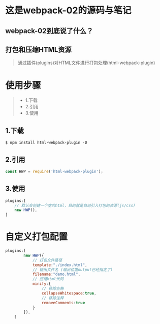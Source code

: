 # 这是webpack-02的源码与笔记
## **webpack-02到底说了什么？**
## **打包和压缩HTML资源**
> 通过插件(plugins)对HTML文件进行打包处理(html-webpack-plugin)

# **使用步骤**
>* 1.下载
>* 2.引用
>* 3.使用

## 1.下载

 ```
 $ npm install html-webpack-plugin -D
 ```

## 2.引用
```javascript
const HWP = require('html-webpack-plugin');
```

## 3.使用
```javascript
plugins:[
    // 默认会创建一个空的html，目的就是自动引入打包的资源(js/css)
    new HWP(),
]
```
# **自定义打包配置**
```javascript
plugins:[
        new HWP({
            // 打包文件路径
            template:"./index.html",
            // 输出文件名 (输出位置output已经指定了)
            filename:"demo.html",
            // 压缩html代码
            minify:{
                // 移除空格
                collapseWhitespace:true,
                // 移除注释
                removeComments:true
            }
        }),
    ]
```



